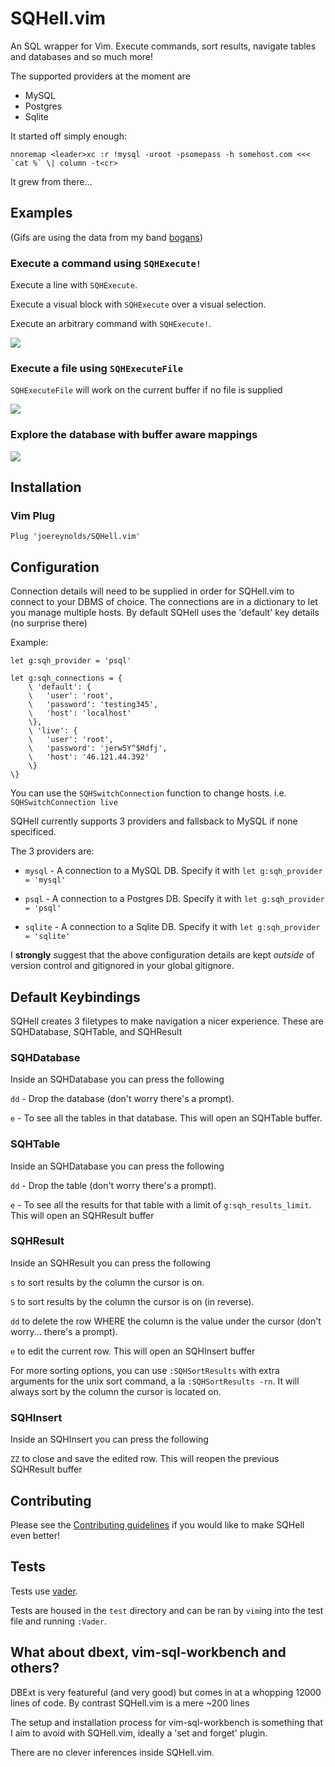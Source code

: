 # SQHell.vim

An SQL wrapper for Vim.
Execute commands, sort results, navigate tables and databases and so much more!

The supported providers at the moment are
- MySQL
- Postgres
- Sqlite

It started off simply enough:

```
nnoremap <leader>xc :r !mysql -uroot -psomepass -h somehost.com <<< `cat %` \| column -t<cr>
```

It grew from there...

## Examples

(Gifs are using the data from my band [bogans](http://bogans.uk))

### Execute a command using `SQHExecute!`

Execute a line with `SQHExecute`.

Execute a visual block with `SQHExecute` over a visual selection.

Execute an arbitrary command with `SQHExecute!`.

![](https://i.imgur.com/osjpU6u.gif)

### Execute a file using `SQHExecuteFile`

`SQHExecuteFile` will work on the current buffer if no file is supplied

![](https://i.imgur.com/67nONqC.gif)

### Explore the database with buffer aware mappings

![](https://i.imgur.com/E12LHnA.gif)

## Installation


### Vim Plug

```
Plug 'joereynolds/SQHell.vim'
```

## Configuration

Connection details will need to be supplied in order for SQHell.vim to connect
to your DBMS of choice. The connections are in a dictionary to let you manage
multiple hosts. By default SQHell uses the 'default' key details (no surprise there)

Example:

```
let g:sqh_provider = 'psql'

let g:sqh_connections = {
    \ 'default': {
    \   'user': 'root',
    \   'password': 'testing345',
    \   'host': 'localhost'
    \},
    \ 'live': {
    \   'user': 'root',
    \   'password': 'jerw5Y^$Hdfj',
    \   'host': '46.121.44.392'
    \}
\}
```

You can use the `SQHSwitchConnection` function to change hosts.
i.e. `SQHSwitchConnection live`

SQHell currently supports 3 providers and fallsback to MySQL if none specificed.

The 3 providers are:

- `mysql` - A connection to a MySQL DB. Specify it with `let g:sqh_provider = 'mysql'`

- `psql` - A connection to a Postgres DB. Specify it with `let g:sqh_provider = 'psql'`

- `sqlite` - A connection to a Sqlite DB. Specify it with `let g:sqh_provider = 'sqlite'`

I **strongly** suggest that the above configuration details are kept *outside*
of version control and gitignored in your global gitignore.


## Default Keybindings

SQHell creates 3 filetypes to make navigation a nicer experience.
These are SQHDatabase, SQHTable, and SQHResult

### SQHDatabase

Inside an SQHDatabase you can press the following

`dd` - Drop the database (don't worry there's a prompt).

`e` - To see all the tables in that database. This will open an SQHTable buffer.


### SQHTable

Inside an SQHDatabase you can press the following

`dd` - Drop the table (don't worry there's a prompt).

`e` - To see all the results for that table with a limit of `g:sqh_results_limit`.
      This will open an SQHResult buffer

### SQHResult

Inside an SQHResult you can press the following

`s` to sort results by the column the cursor is on.

`S` to sort results by the column the cursor is on (in reverse).

`dd` to delete the row WHERE the column is the value under the cursor (don't worry... there's a prompt).

`e` to edit the current row. This will open an SQHInsert buffer

For more sorting options, you can use `:SQHSortResults` with extra arguments for the unix sort command, a la `:SQHSortResults -rn`. It will always sort by the column the cursor is located on.

### SQHInsert

Inside an SQHInsert you can press the following

`ZZ` to close and save the edited row. This will reopen the previous SQHResult buffer


## Contributing

Please see the [Contributing guidelines](CONTRIBUTING.md) if you would like to make SQHell even better!

## Tests

Tests use [vader](https://github.com/junegunn/vader.vim).

Tests are housed in the `test` directory and can be ran by
`vim`ing into the test file and running `:Vader`.

## What about dbext, vim-sql-workbench and others?

DBExt is very featureful (and very good) but comes in at a whopping 12000 lines
of code. By contrast SQHell.vim is a mere ~200 lines

The setup and installation process for vim-sql-workbench is something that I
aim to avoid with SQHell.vim, ideally a 'set and forget' plugin.

There are no clever inferences inside SQHell.vim.
